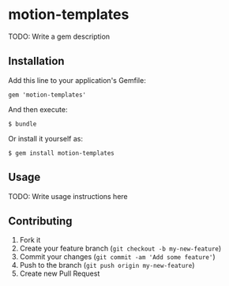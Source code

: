 # motion-templates

TODO: Write a gem description

## Installation

Add this line to your application's Gemfile:

    gem 'motion-templates'

And then execute:

    $ bundle

Or install it yourself as:

    $ gem install motion-templates

## Usage

TODO: Write usage instructions here

## Contributing

1. Fork it
2. Create your feature branch (`git checkout -b my-new-feature`)
3. Commit your changes (`git commit -am 'Add some feature'`)
4. Push to the branch (`git push origin my-new-feature`)
5. Create new Pull Request
